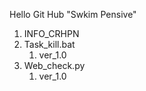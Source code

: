 Hello  Git Hub "Swkim Pensive"

1. INFO_CRHPN
2. Task_kill.bat  
   1. ver_1.0
3. Web_check.py
   1. ver_1.0






